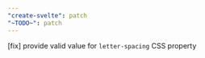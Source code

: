 ```yaml
---
"create-svelte": patch
"~TODO~": patch
---
```


[fix] provide valid value for `letter-spacing` CSS property
